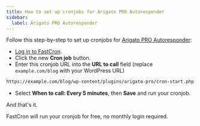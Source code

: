 ```yaml
---
title: How to set up cronjobs for Arigato PRO Autoresponder
sidebar:
  label: Arigato PRO Autoresponder
---
```


Follow this step-by-step to set up cronjobs for 
<a href="http://calendarscripts.info/bft-pro/?ref=fastcron.com" target="_blank" rel="nofollow">Arigato PRO Autoresponder</a>:

- [Log in to FastCron](https://app.fastcron.com/login).
- Click the new **Cron job** button.
- Enter this cronjob URL into the **URL to call** field (replace `example.com/blog` with your WordPress URL)
```sh
https://example.com/blog/wp-content/plugins/arigato-pro/cron-start.php
```
- Select **When to call: Every 5 minutes**, then **Save** and run your cronjob.

And that's it.

FastCron will run your cronjob for free, no monthly login required.